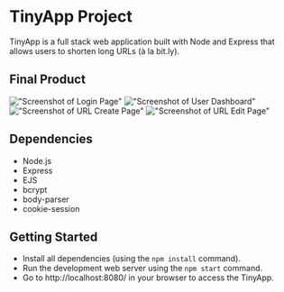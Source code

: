 # TinyApp Project

TinyApp is a full stack web application built with Node and Express that allows users to shorten long URLs (à la bit.ly).

## Final Product

!["Screenshot of Login Page"](https://github.com/noordeep-p/tinyApp/blob/master/docs/Login.png?raw=true)
!["Screenshot of User Dashboard"](https://github.com/noordeep-p/tinyApp/blob/master/docs/User-Dashboard.png?raw=true)
!["Screenshot of URL Create Page"](https://github.com/noordeep-p/tinyApp/blob/master/docs/Create-URL.png?raw=true)
!["Screenshot of URL Edit Page"](https://github.com/noordeep-p/tinyApp/blob/master/docs/Edit-URL.png?raw=true)

## Dependencies

- Node.js
- Express
- EJS
- bcrypt
- body-parser
- cookie-session

## Getting Started

- Install all dependencies (using the `npm install` command).
- Run the development web server using the `npm start` command.
- Go to http://localhost:8080/ in your browser to access the TinyApp. 